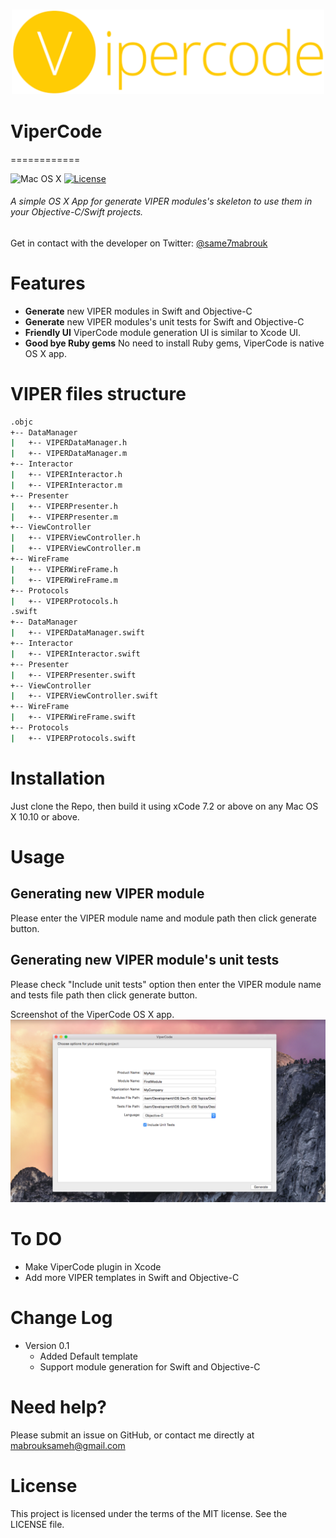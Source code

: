 <h3 align="center">
    <img src="./header.png" width="500" />
    <br />
  </a>
</h3>

# ViperCode
============

![Mac OS X](https://img.shields.io/badge/os-Mac%20OS%20X-green.svg?style=flat)
[![License](https://img.shields.io/badge/license-MIT-green.svg?style=flat)](https://github.com/fastlane/produce/blob/master/LICENSE)

###### A simple OS X App for generate VIPER modules's skeleton to use them in your Objective-C/Swift projects.

Get in contact with the developer on Twitter: [@same7mabrouk](https://twitter.com/same7mabrouk)

# Features

- **Generate** new VIPER modules in Swift and Objective-C
- **Generate** new VIPER modules's unit tests for Swift and Objective-C
- **Friendly UI** ViperCode module generation UI is similar to Xcode UI.
- **Good bye Ruby gems** No need to install Ruby gems, ViperCode is native OS X app. 

# VIPER files structure
```bash
.objc
+-- DataManager
|   +-- VIPERDataManager.h
|   +-- VIPERDataManager.m
+-- Interactor
|   +-- VIPERInteractor.h
|   +-- VIPERInteractor.m
+-- Presenter
|   +-- VIPERPresenter.h
|   +-- VIPERPresenter.m
+-- ViewController
|   +-- VIPERViewController.h
|   +-- VIPERViewController.m
+-- WireFrame
|   +-- VIPERWireFrame.h
|   +-- VIPERWireFrame.m
+-- Protocols
|   +-- VIPERProtocols.h
.swift
+-- DataManager
|   +-- VIPERDataManager.swift
+-- Interactor
|   +-- VIPERInteractor.swift
+-- Presenter
|   +-- VIPERPresenter.swift
+-- ViewController
|   +-- VIPERViewController.swift
+-- WireFrame
|   +-- VIPERWireFrame.swift
+-- Protocols
|   +-- VIPERProtocols.swift
```
# Installation
Just clone the Repo, then build it using xCode 7.2 or above on any Mac OS X 10.10 or above.

# Usage

## Generating new VIPER module

Please enter the VIPER module name and module path then click generate button.

## Generating new VIPER module's unit tests

Please check "Include unit tests" option then enter the VIPER module name and tests file path then click generate button.
    
Screenshot of the ViperCode OS X app.
<img src="./ViperCode-screenshot.png" />

# To DO
* Make ViperCode plugin in Xcode
* Add more VIPER templates in Swift and Objective-C

# Change Log
* Version 0.1
	- Added Default template
	- Support module generation for Swift and Objective-C
	
# Need help?
Please submit an issue on GitHub, or contact me directly at mabrouksameh@gmail.com

# License
This project is licensed under the terms of the MIT license. See the LICENSE file.

